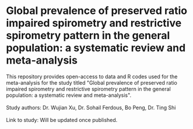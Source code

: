 # Global prevalence of preserved ratio impaired spirometry and restrictive spirometry pattern in the general population: a systematic review and meta-analysis
This repository provides open-access to data and R codes used for the meta-analysis for the study titled "Global prevalence of preserved ratio impaired spirometry and restrictive spirometry pattern in the general population: a systematic review and meta-analysis".\
\
Study authors: Dr. Wujian Xu, Dr. Sohail Ferdous, Bo Peng, Dr. Ting Shi\
\
Link to study: Will be updated once published.
